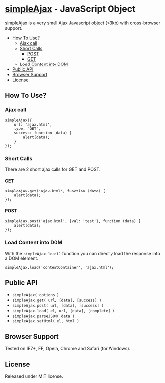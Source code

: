[simpleAjax](http://www.freelancephp.net/simpleajax-small-ajax-javascript-object/) - JavaScript Object
======================================================================================================

simpleAjax is a very small Ajax Javascript object (<3kb) with cross-browser support.

- [How To Use?](#how-to-use)
    - [Ajax call](#ajax-call)
    - [Short Calls](#short-calls)
        - [POST](#post)
        - [GET](#get)
    - [Load Content into DOM](#load-content-into-dom)
- [Public API](#public-api)
- [Browser Support](#browser-support)
- [License](#license)


How To Use?
-----------

### Ajax call ###
```
simpleAjax({
    url: 'ajax.html',
    type: 'GET',
    success: function (data) {
        alert(data);
    }
});
```

### Short Calls ###

There are 2 short ajax calls for GET and POST.

#### GET ####

```
simpleAjax.get('ajax.html', function (data) {
    alert(data);
});
```

#### POST ####

```
simpleAjax.post('ajax.html', {val: 'test'}, function (data) {
    alert(data);
});
```

### Load Content into DOM ###

With the `simpleAjax.load()` function you can directly load the response into a DOM element.

```
simpleAjax.load('contentContainer', 'ajax.html');
```


Public API
---------

* `simpleAjax( options )`
* `simpleAjax.get( url, [data], [success] )`
* `simpleAjax.post( url, [data], [success] )`
* `simpleAjax.load( el, url, [data], [complete] )`
* `simpleAjax.parseJSON( data )`
* `simpleAjax.setHtml( el, html )`


Browser Support
---------------

Tested on IE7+, FF, Opera, Chrome and Safari (for Windows).


License
-------

Released under MIT license.
